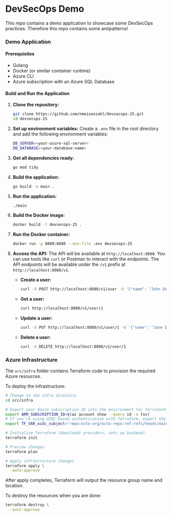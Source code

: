 # DevSecOps Demo

This repo contains a demo application to showcase some DevSecOps practices. Therefore this repo contains some antipatterns!

### Demo Application

#### Prerequisites
- Golang
- Docker (or similar container runtime)
- Azure CLI
- Azure subscription with an Azure SQL Database

#### Build and Run the Application

1. **Clone the repository:**
   ```sh
   git clone https://github.com/nmeisenzahl/devsecops-25.git
   cd devsecops-25
   ```

2. **Set up environment variables:**
   Create a `.env` file in the root directory and add the following environment variables:
   ```sh
   DB_SERVER=<your-azure-sql-server>
   DB_DATABASE=<your-database-name>
   ```

3. **Get all dependencies ready:**
   ```sh
   go mod tidy
   ```

4. **Build the application:**
   ```sh
   go build -o main .
   ```

5. **Run the application:**
   ```sh
   ./main
   ```

6. **Build the Docker image:**
   ```sh
   docker build -t devsecops-25 .
   ```

7. **Run the Docker container:**
   ```sh
   docker run -p 8080:8080 --env-file .env devsecops-25
   ```

8. **Access the API:**
   The API will be available at `http://localhost:8080`. You can use tools like `curl` or Postman to interact with the endpoints.
   The API endpoints will be available under the `/v1` prefix at `http://localhost:8080/v1`.

   - **Create a user:**
     ```sh
     curl -X POST http://localhost:8080/v1/user -d '{"name": "John Doe", "email": "john.doe@example.com"}' -H "Content-Type: application/json"
     ```

   - **Get a user:**
     ```sh
     curl http://localhost:8080/v1/user/1
     ```

   - **Update a user:**
     ```sh
     curl -X PUT http://localhost:8080/v1/user/1 -d '{"name": "Jane Doe", "email": "jane.doe@example.com"}' -H "Content-Type: application/json"
     ```

   - **Delete a user:**
     ```sh
     curl -X DELETE http://localhost:8080/v1/user/1
     ```

### Azure Infrastructure

The `src/infra` folder contains Terraform code to provision the required Azure resources.

To deploy the infrastructure:

```bash
# Change to the infra directory
cd src/infra

# Export your Azure subscription ID into the environment for Terraform
export ARM_SUBSCRIPTION_ID=$(az account show --query id -o tsv)
# If you’re using OIDC-based authentication with Terraform, export the OIDC subject as a variable
export TF_VAR_oidc_subject="repo:octo-org/octo-repo:ref:refs/heads/main"

# Initialize Terraform (downloads providers, sets up backend)
terraform init

# Preview changes
terraform plan

# Apply infrastructure changes
terraform apply \
  -auto-approve 
```

After apply completes, Terraform will output the resource group name and location.

To destroy the resources when you are done:

```bash
terraform destroy \
  -auto-approve
```
